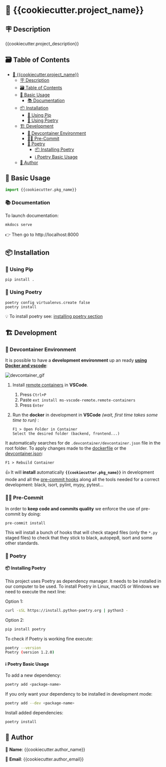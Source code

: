# 👋 {{cookiecutter.project_name}}

## 🪧 Description

{{cookiecutter.project_description}}

## 🗃️ Table of Contents

- [👋 {{cookiecutter.project_name}}](#-{{cookiecutter.project_slug}})
  - [🪧 Description](#-description)
  - [🗃️ Table of Contents](#️-table-of-contents)
  - [🚀 Basic Usage](#-basic-usage)
    - [📚 Documentation](#-documentation)
  - [📦 Installation](#-installation)
    - [🐍 Using Pip](#-using-pip)
    - [🌹 Using Poetry](#-using-poetry)
  - [🏗️ Development](#️-development)
    - [🐋 Devcontainer Environment](#-devcontainer-environment)
    - [🧑‍⚖️ Pre-Commit](#️-pre-commit)
    - [🌹 Poetry](#-poetry)
      - [📦 Installing Poetry](#-installing-poetry)
      - [ℹ️ Poetry Basic Usage](#ℹ️-poetry-basic-usage)
  - [🙋 Author](#-author)

## 🚀 Basic Usage

```python
import {{cookiecutter.pkg_name}}
```

### 📚 Documentation

To launch documentation:

```bash
mkdocs serve
```

👉 Then go to http://localhost:8000

## 📦 Installation

### 🐍 Using Pip

```console
pip install .
```

### 🌹 Using Poetry

```console
poetry config virtualenvs.create false
poetry install
```

💡 To install poetry see: [installing poetry section](#-installing-poetry)

## 🏗️ Development

### 🐋 Devcontainer Environment

It is possible to have a **development environment** up an ready **[using Docker and vscode](https://code.visualstudio.com/docs/remote/containers)**:

![devcontainer_gif](https://microsoft.github.io/vscode-remote-release/images/remote-containers-readme.gif)

1. Install [remote containers](https://marketplace.visualstudio.com/items?itemName=ms-vscode-remote.remote-containers) in **VSCode**.
   1. Press `Ctrl+P`
   2. Paste `ext install ms-vscode-remote.remote-containers`
   3. Press `Enter`

2. Run the **docker** in development in **VSCode** *(wait, first time takes some time to run)* :

   ```console
   F1 > Open Folder in Container
   Select the desired folder (backend, frontend...)
   ```

It automatically searches for de `.devcontainer/devcontainer.json` file in the root folder.
To apply changes made to the [dockerfile](docker/Dockerfile) or the [devcontainer.json](.devcontainer/devcontainer.json):

   ```console
   F1 > Rebuild Container
   ```

👍 It will **install** automatically **`{{cookiecutter.pkg_name}}`** in development mode and all the [pre-commit hooks](.pre-commit-config.yaml) along all the tools needed for a correct development: black, isort, pylint, mypy, pytest...

### 🧑‍⚖️ Pre-Commit

In order to **keep code and commits quality** we enforce the use of pre-commit by doing:

```console
pre-commit install
```

This will install a bunch of hooks that will check staged files (only the `*.py` staged files) to check that they stick to black, autopep8, isort and some other standards.

### 🌹 Poetry

#### 📦 Installing Poetry

This project uses Poetry as dependency manager. It needs to be installed in our computer to be used.
To install Poetry in Linux, macOS or Windows we need to execute the next line:

Option 1:

```bash
curl -sSL https://install.python-poetry.org | python3 -
```

Option 2:

```bash
pip install poetry
```

To check if Poetry is working fine execute:

```bash
poetry --version
Poetry (version 1.2.0)
```

#### ℹ️ Poetry Basic Usage

To add a new dependency:

```bash
poetry add <package-name>
```

If you only want your dependency to be installed in development mode:

```bash
poetry add --dev <package-name>
```

Install added dependencies:

```bash
poetry install
```

## 🙋 Author

🙋 **Name**: {{cookiecutter.author_name}}

📩 **Email**: {{cookiecutter.author_email}}
